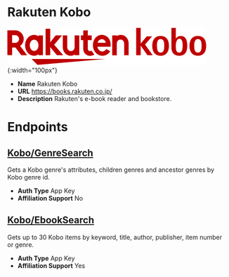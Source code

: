 # Rakuten Kobo

![Rakuten Kobo](./RakutenKobo/logo.svg){:width="100px"}
* **Name** Rakuten Kobo
* **URL** https://books.rakuten.co.jp/
* **Description** Rakuten's e-book reader and bookstore.

# Endpoints

## [Kobo/GenreSearch](KoboGenreSearch)
Gets a Kobo genre's attributes, children genres and ancestor genres by Kobo genre id.
* **Auth Type** App Key
* **Affiliation Support** No

## [Kobo/EbookSearch](KoboEbookSearch)
Gets up to 30 Kobo items by keyword, title, author, publisher, item number or genre.
* **Auth Type** App Key
* **Affiliation Support** Yes
